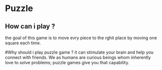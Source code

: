 # Puzzle

<h2>How can i play ?</h2>
the goal of this game is to move evry piece to the rghit place by moving one square each time.

#Why should i play puzzle game ? 
it can stimulate your brain and help you connect with friends. We as humans are curious beings whom inherently love to solve problems; puzzle games give you that capability.


